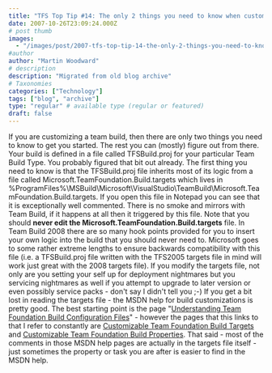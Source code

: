 ```yaml
---
title: "TFS Top Tip #14: The only 2 things you need to know when customizing Team Build"
date: 2007-10-26T23:09:24.000Z
# post thumb
images:
  - "/images/post/2007-tfs-top-tip-14-the-only-2-things-you-need-to-know-when-customizing-team-build.jpg"
#author
author: "Martin Woodward"
# description
description: "Migrated from old blog archive"
# Taxonomies
categories: ["Technology"]
tags: ["blog", "archive"]
type: "regular" # available type (regular or featured)
draft: false
---
```


If you are customizing a team build, then there are only two things you need to know to get you started.  The rest you can (mostly) figure out from there.  Your build is defined in a file called TFSBuild.proj for your particular Team Build Type.  You probably figured that bit out already.  The first thing you need to know is that the TFSBuild.proj file inherits most of its logic from a file called Microsoft.TeamFoundation.Build.targets which lives in 
%ProgramFiles%\MSBuild\Microsoft\VisualStudio\TeamBuild\Microsoft.TeamFoundation.Build.targets.
If you open this file in Notepad you can see that it is exceptionally well commented.  There is no smoke and mirrors with Team Build, if it happens at all then it triggered by this file. Note that you should **never edit the Microsoft.TeamFoundation.Build.targets** file.  In Team Build 2008 there are so many hook points provided for you to insert your own logic into the build that you should never need to.  Microsoft goes to some rather extreme lengths to ensure backwards compatibility with this file (i.e. a TFSBuild.proj file written with the TFS2005 targets file in mind will work just great with the 2008 targets file).  If you modify the targets file, not only are you setting your self up for deployment nightmares but you servicing nightmares as well if you attempt to upgrade to later version or even possibly service packs - don't say I didn't tell you ;-) If you get a bit lost in reading the targets file - the MSDN help for build customizations is pretty good.  The best starting point is the page "[Understanding Team Foundation Build Configuration Files](http://msdn2.microsoft.com/en-us/library/ms400710(VS.90).aspx)" - however the pages that this links to that I refer to constantly are [Customizable Team Foundation Build Targets](http://msdn2.microsoft.com/aa337604(VS.90).aspx) and [Customizable Team Foundation Build Properties](http://msdn2.microsoft.com/aa337598(VS.90).aspx).  That said - most of the comments in those MSDN help pages are actually in the targets file itself - just sometimes the property or task you are after is easier to find in the MSDN help.